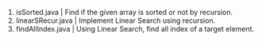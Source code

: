 1. isSorted.java | Find if the given array is sorted or not by recursion.
2. linearSRecur.java | Implement Linear Search using recursion.
3. findAllIndex.java | Using Linear Search, find all index of a target element.